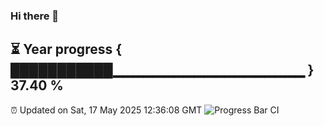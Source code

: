 ### Hi there 👋
⏳ Year progress { ███████████▁▁▁▁▁▁▁▁▁▁▁▁▁▁▁▁▁▁▁ } 37.40 %
---
⏰ Updated on Sat, 17 May 2025 12:36:08 GMT
![Progress Bar CI](https://github.com/liununu/liununu/workflows/Progress%20Bar%20CI/badge.svg)
